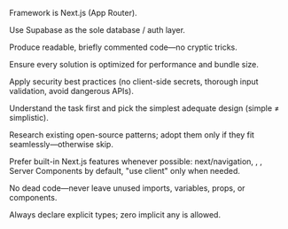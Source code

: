 Framework is Next.js (App Router).

Use Supabase as the sole database / auth layer.

Produce readable, briefly commented code—no cryptic tricks.

Ensure every solution is optimized for performance and bundle size.

Apply security best practices (no client-side secrets, thorough input validation, avoid dangerous APIs).

Understand the task first and pick the simplest adequate design (simple ≠ simplistic).

Research existing open-source patterns; adopt them only if they fit seamlessly—otherwise skip.

Prefer built-in Next.js features whenever possible: next/navigation, <Link>, <Image>, Server Components by default, "use client" only when needed.

No dead code—never leave unused imports, variables, props, or components.

Always declare explicit types; zero implicit any is allowed.